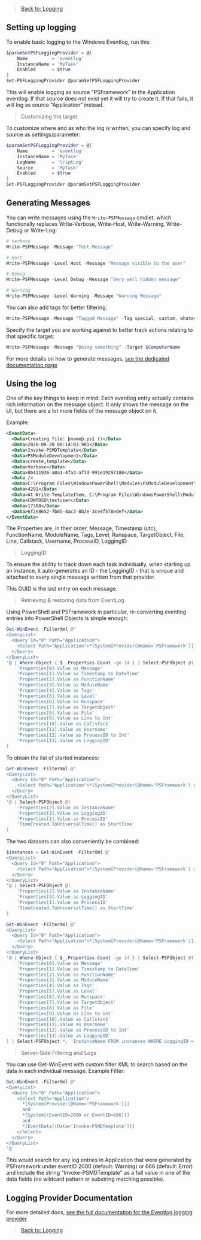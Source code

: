 ﻿> [Back to: Logging](../../logging.html)

## Setting up logging

To enable basic logging to the Windows Eventlog, run this:

```powershell
$paramSetPSFLoggingProvider = @{
    Name         = 'eventlog'
    InstanceName = 'MyTask'
    Enabled      = $true
}
Set-PSFLoggingProvider @paramSetPSFLoggingProvider
```

This will enable logging as source "PSFramework" in the Application eventlog.
If that source does not exist yet it will try to create it.
If that fails, it will log as source "Application" instead.

> Customizing the target

To customize where and as who the log is written, you can specify log and source as settings/parameter:

```powershell
$paramSetPSFLoggingProvider = @{
    Name         = 'eventlog'
    InstanceName = 'MyTask'
    LogName      = 'SriptLog'
    Source       = 'MyTask'
    Enabled      = $true
}
Set-PSFLoggingProvider @paramSetPSFLoggingProvider
```

## Generating Messages

You can write messages using the `Write-PSFMessage` cmdlet, which functionally replaces Write-Verbose, Write-Host, Write-Warning, Write-Debug or Write-Log:

```powershell
# Verbose
Write-PSFMessage -Message "Test Message"

# Host
Write-PSFMessage -Level Host -Message "Message visible to the user"

# Debug
Write-PSFMessage -Level Debug -Message "Very well hidden message"

# Warning
Write-PSFMessage -Level Warning -Message "Warning Message"
```

You can also add tags for better filtering:

```powershell
Write-PSFMessage -Message "Tagged Message" -Tag special, custom, whatever
```

Specify the target you are working against to better track actions relating to that specific target:

```powershell
Write-PSFMessage -Message "Doing something" -Target $ComputerName
```

For more details on how to generate messages, [see the dedicated documentation page](../basics/writing-messages.html)

## Using the log

One of the key things to keep in mind:
Each eventlog entry actually contains rich information on the message object.
It only shows the message on the UI, but there are a lot more fields of the message object on it.

Example:

```xml
<EventData>
  <Data>Creating file: þnameþ.ps1 ()</Data>
  <Data>2020-08-20 08:14:03.981</Data>
  <Data>Invoke-PSMDTemplate</Data>
  <Data>PSModuleDevelopment</Data>
  <Data>create,template</Data>
  <Data>Verbose</Data>
  <Data>0b411936-a0a1-4fa3-af7d-991e19297188</Data>
  <Data />
  <Data>C:\Program Files\WindowsPowerShell\Modules\PSModuleDevelopment\2.2.8.104\PSModuleDevelopment.psm1</Data>
  <Data>4291</Data>
  <Data>At Write-TemplateItem, C:\Program Files\WindowsPowerShell\Modules\PSModuleDevelopment\2.2.8.104\PSModuleDevelopment.psm1: Line 4291 At Invoke-Template, C:\Program Files\WindowsPowerShell\Modules\PSModuleDevelopment\2.2.8.104\PSModuleDevelopment.psm1: Line 4188 At Invoke-PSMDTemplate<Process>, C:\Program Files\WindowsPowerShell\Modules\PSModuleDevelopment\2.2.8.104\PSModuleDevelopment.psm1: Line 4379 At <ScriptBlock>, <none>: Line 1</Data>
  <Data>CONTOSO\testuser</Data>
  <Data>17388</Data>
  <Data>6f2e8652-7b85-4ac3-8b2e-3ce4f578edef</Data>
</EventData>
```

The Properties are, in their order, Message, Timestamp (utc), FunctionName, ModuleName, Tags, Level, Runspace, TargetObject, File, Line, Callstack, Username, ProcessID, LoggingID

> LoggingID

To ensure the ability to track down each task individually, when starting up an instance, it auto-generates an ID - the LoggingID - that is unique and attached to every single message written from that provider.

This GUID is the last entry on each message.

> Retrieving & restoring data from EventLog

Using PowerShell and PSFramework in particular, re-converting eventlog entries into PowerShell Objects is simple enough:

```powershell
Get-WinEvent -FilterXml @'
<QueryList>
  <Query Id="0" Path="Application">
    <Select Path="Application">*[System[Provider[@Name='PSFramework']]]</Select>
  </Query>
</QueryList>
'@ | Where-Object { $_.Properties.Count -ge 14 } | Select-PSFObject @(
    'Properties[0].Value as Message'
    'Properties[1].Value as Timestamp to DateTime'
    'Properties[2].Value as FunctionName'
    'Properties[3].Value as ModuleName'
    'Properties[4].Value as Tags'
    'Properties[5].Value as Level'
    'Properties[6].Value as Runspace'
    'Properties[7].Value as TargetObject'
    'Properties[8].Value as File'
    'Properties[9].Value as Line to Int'
    'Properties[10].Value as Callstack'
    'Properties[11].Value as Username'
    'Properties[12].Value as ProcessID to Int'
    'Properties[13].Value as LoggingID'
)
```

To obtain the list of started instances:

```powershell
Get-WinEvent -FilterXml @'
<QueryList>
  <Query Id="0" Path="Application">
    <Select Path="Application">*[System[Provider[@Name='PSFramework'] and (EventID=999)]]</Select>
  </Query>
</QueryList>
'@ | Select-PSFObject @(
    'Properties[2].Value as InstanceName'
    'Properties[3].Value as LoggingID'
    'Properties[1].Value as ProcessID'
    'TimeCreated.ToUniversalTime() as StartTime'
)
```

The two datasets can also conveniently be combined:

```powershell
$instances = Get-WinEvent -FilterXml @'
<QueryList>
  <Query Id="0" Path="Application">
    <Select Path="Application">*[System[Provider[@Name='PSFramework'] and (EventID=999)]]</Select>
  </Query>
</QueryList>
'@ | Select-PSFObject @(
    'Properties[2].Value as InstanceName'
    'Properties[3].Value as LoggingID'
    'Properties[1].Value as ProcessID'
    'TimeCreated.ToUniversalTime() as StartTime'
)

Get-WinEvent -FilterXml @'
<QueryList>
  <Query Id="0" Path="Application">
    <Select Path="Application">*[System[Provider[@Name='PSFramework']]]</Select>
  </Query>
</QueryList>
'@ | Where-Object { $_.Properties.Count -ge 14 } | Select-PSFObject @(
    'Properties[0].Value as Message'
    'Properties[1].Value as Timestamp to DateTime'
    'Properties[2].Value as FunctionName'
    'Properties[3].Value as ModuleName'
    'Properties[4].Value as Tags'
    'Properties[5].Value as Level'
    'Properties[6].Value as Runspace'
    'Properties[7].Value as TargetObject'
    'Properties[8].Value as File'
    'Properties[9].Value as Line to Int'
    'Properties[10].Value as Callstack'
    'Properties[11].Value as Username'
    'Properties[12].Value as ProcessID to Int'
    'Properties[13].Value as LoggingID'
) | Select-PSFObject *, 'InstanceName FROM instances WHERE LoggingID = LoggingID'
```

> Server-Side Filtering and Logs

You can use Get-WinEvent with custom filter XML to search based on the data in each individual message.
Example Filter:

```powershell
Get-WinEvent -FilterXml @'
<QueryList>
  <Query Id="0" Path="Application">
    <Select Path="Application">
      *[System[Provider[@Name='PSFramework']]]
      and
      *[System[(EventID=2000 or EventID=666)]]
      and
      *[EventData[(Data='Invoke-PSMDTemplate')]]
    </Select>
  </Query>
</QueryList>
'@
```

This would search for any log entries in Application that were generated by PSFramework under eventID 2000 (default: Warning) or 666 (default: Error) and include the string "Invoke-PSMDTemplate" as a full value in one of the data fields (no wildcard pattern or substring matching possible).

## Logging Provider Documentation

For more detailed docs, [see the full documentation for the Eventlog logging provider](../providers/eventlog.html)

> [Back to: Logging](../../logging.html)
